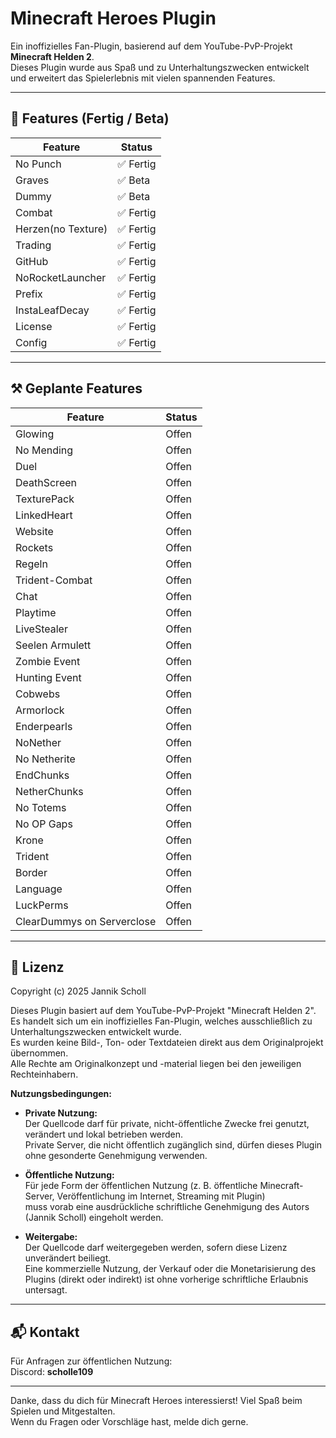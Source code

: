 # Minecraft Heroes Plugin

Ein inoffizielles Fan-Plugin, basierend auf dem YouTube-PvP-Projekt **Minecraft Helden 2**.  
Dieses Plugin wurde aus Spaß und zu Unterhaltungszwecken entwickelt und erweitert das Spielerlebnis mit vielen spannenden Features.

---

## 🚀 Features (Fertig / Beta)

| Feature            | Status    |
|--------------------|-----------|
| No Punch           | ✅ Fertig |
| Graves             | ✅ Beta   |
| Dummy              | ✅ Beta   |
| Combat             | ✅ Fertig |
| Herzen(no Texture) | ✅ Fertig |
| Trading            | ✅ Fertig |
| GitHub             | ✅ Fertig |
| NoRocketLauncher   | ✅ Fertig |
| Prefix             | ✅ Fertig |
| InstaLeafDecay     | ✅ Fertig |
| License            | ✅ Fertig |
| Config             | ✅ Fertig |

---

## ⚒️ Geplante Features

| Feature                    | Status   |
|----------------------------|----------|
| Glowing                    | Offen    |
| No Mending                 | Offen    |
| Duel                       | Offen    |
| DeathScreen                | Offen    |
| TexturePack                | Offen    |
| LinkedHeart                | Offen    |
| Website                    | Offen    |
| Rockets                    | Offen    |
| Regeln                     | Offen    |
| Trident-Combat             | Offen    |
| Chat                       | Offen    |
| Playtime                   | Offen    |
| LiveStealer                | Offen    |
| Seelen Armulett            | Offen    |
| Zombie Event               | Offen    |
| Hunting Event              | Offen    |
| Cobwebs                    | Offen    |
| Armorlock                  | Offen    |
| Enderpearls                | Offen    |
| NoNether                   | Offen    |
| No Netherite               | Offen    |
| EndChunks                  | Offen    |
| NetherChunks               | Offen    |
| No Totems                  | Offen    |
| No OP Gaps                 | Offen    |
| Krone                      | Offen    |
| Trident                    | Offen    |
| Border                     | Offen    |
| Language                   | Offen    |
| LuckPerms                  | Offen    |
| ClearDummys on Serverclose | Offen    |

---

## 📜 Lizenz

Copyright (c) 2025 Jannik Scholl

Dieses Plugin basiert auf dem YouTube-PvP-Projekt "Minecraft Helden 2".  
Es handelt sich um ein inoffizielles Fan-Plugin, welches ausschließlich zu Unterhaltungszwecken entwickelt wurde.  
Es wurden keine Bild-, Ton- oder Textdateien direkt aus dem Originalprojekt übernommen.  
Alle Rechte am Originalkonzept und -material liegen bei den jeweiligen Rechteinhabern.

**Nutzungsbedingungen:**

- **Private Nutzung:**  
  Der Quellcode darf für private, nicht-öffentliche Zwecke frei genutzt, verändert und lokal betrieben werden.  
  Private Server, die nicht öffentlich zugänglich sind, dürfen dieses Plugin ohne gesonderte Genehmigung verwenden.

- **Öffentliche Nutzung:**  
  Für jede Form der öffentlichen Nutzung (z. B. öffentliche Minecraft-Server, Veröffentlichung im Internet, Streaming mit Plugin)  
  muss vorab eine ausdrückliche schriftliche Genehmigung des Autors (Jannik Scholl) eingeholt werden.

- **Weitergabe:**  
  Der Quellcode darf weitergegeben werden, sofern diese Lizenz unverändert beiliegt.  
  Eine kommerzielle Nutzung, der Verkauf oder die Monetarisierung des Plugins (direkt oder indirekt) ist ohne vorherige schriftliche Erlaubnis untersagt.

---

## 📬 Kontakt

Für Anfragen zur öffentlichen Nutzung:  
Discord: **scholle109**

---

Danke, dass du dich für Minecraft Heroes interessierst! Viel Spaß beim Spielen und Mitgestalten.  
Wenn du Fragen oder Vorschläge hast, melde dich gerne.

